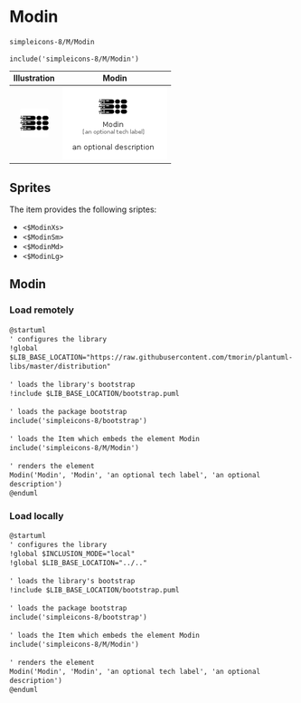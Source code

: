 # Modin


```text
simpleicons-8/M/Modin
```

```text
include('simpleicons-8/M/Modin')
```



| Illustration | Modin |
| :---: | :---: |
| ![illustration for Illustration](../../simpleicons-8/M/Modin.png) | ![illustration for Modin](../../simpleicons-8/M/Modin.Local.png) |



## Sprites
The item provides the following sriptes:

- `<$ModinXs>`
- `<$ModinSm>`
- `<$ModinMd>`
- `<$ModinLg>`





## Modin

### Load remotely
```plantuml
@startuml
' configures the library
!global $LIB_BASE_LOCATION="https://raw.githubusercontent.com/tmorin/plantuml-libs/master/distribution"

' loads the library's bootstrap
!include $LIB_BASE_LOCATION/bootstrap.puml

' loads the package bootstrap
include('simpleicons-8/bootstrap')

' loads the Item which embeds the element Modin
include('simpleicons-8/M/Modin')

' renders the element
Modin('Modin', 'Modin', 'an optional tech label', 'an optional description')
@enduml
```

### Load locally
```plantuml
@startuml
' configures the library
!global $INCLUSION_MODE="local"
!global $LIB_BASE_LOCATION="../.."

' loads the library's bootstrap
!include $LIB_BASE_LOCATION/bootstrap.puml

' loads the package bootstrap
include('simpleicons-8/bootstrap')

' loads the Item which embeds the element Modin
include('simpleicons-8/M/Modin')

' renders the element
Modin('Modin', 'Modin', 'an optional tech label', 'an optional description')
@enduml
```

